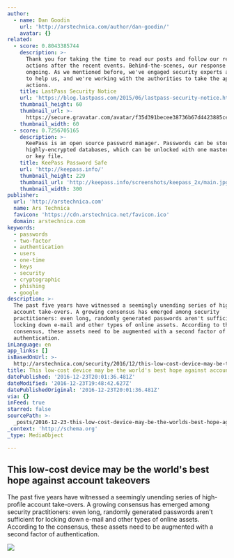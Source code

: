```yaml
---
author:
  - name: Dan Goodin
    url: 'http://arstechnica.com/author/dan-goodin/'
    avatar: {}
related:
  - score: 0.8043385744
    description: >-
      Thank you for taking the time to read our posts and follow our recommended
      actions after the recent events. Behind-the-scenes, our response has been
      ongoing. As we mentioned before, we've engaged security experts and firms
      to help us, and we're working with the authorities to take the appropriate
      actions.
    title: LastPass Security Notice
    url: 'https://blog.lastpass.com/2015/06/lastpass-security-notice.html/'
    thumbnail_height: 60
    thumbnail_url: >-
      https://secure.gravatar.com/avatar/f35d391becee38736b67d4423885cea7?s=60&d=mm&r=pg
    thumbnail_width: 60
  - score: 0.7256705165
    description: >-
      KeePass is an open source password manager. Passwords can be stored in
      highly-encrypted databases, which can be unlocked with one master password
      or key file.
    title: KeePass Password Safe
    url: 'http://keepass.info/'
    thumbnail_height: 229
    thumbnail_url: 'http://keepass.info/screenshots/keepass_2x/main.jpg'
    thumbnail_width: 300
publisher:
  url: 'http://arstechnica.com'
  name: Ars Technica
  favicon: 'https://cdn.arstechnica.net/favicon.ico'
  domain: arstechnica.com
keywords:
  - passwords
  - two-factor
  - authentication
  - users
  - one-time
  - keys
  - security
  - cryptographic
  - phishing
  - google
description: >-
  The past five years have witnessed a seemingly unending series of high-profile
  account take-overs. A growing consensus has emerged among security
  practitioners: even long, randomly generated passwords aren't sufficient for
  locking down e-mail and other types of online assets. According to the
  consensus, these assets need to be augmented with a second factor of
  authentication.
inLanguage: en
app_links: []
isBasedOnUrl: >-
  http://arstechnica.com/security/2016/12/this-low-cost-device-may-be-the-worlds-best-hope-against-account-takeovers/
title: This low-cost device may be the world's best hope against account takeovers
datePublished: '2016-12-23T20:01:36.481Z'
dateModified: '2016-12-23T19:48:42.627Z'
datePublishedOriginal: '2016-12-23T20:01:36.481Z'
via: {}
inFeed: true
starred: false
sourcePath: >-
  _posts/2016-12-23-this-low-cost-device-may-be-the-worlds-best-hope-against-ac.md
_context: 'http://schema.org'
_type: MediaObject

---
```

<article style=""><h1>This low-cost device may be the world's best hope against account takeovers</h1><p>The past five years have witnessed a seemingly unending series of high-profile account take-overs. A growing consensus has emerged among security practitioners: even long, randomly generated passwords aren't sufficient for locking down e-mail and other types of online assets. According to the consensus, these assets need to be augmented with a second factor of authentication.</p><img src="https://cdn.arstechnica.net/wp-content/uploads/2016/12/u2f-security-key-760x380.jpg" /></article>